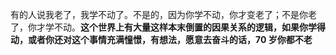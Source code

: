 有的人说我老了，我学不动了。不是的，因为你学不动，你才变老了；不是你老了，你才学不动。**这个世界上有大量这样本末倒置的因果关系的逻辑，如果你学得动，或者你还对这个事情充满憧憬，有想法，愿意去奋斗的话，70 岁你都不老**